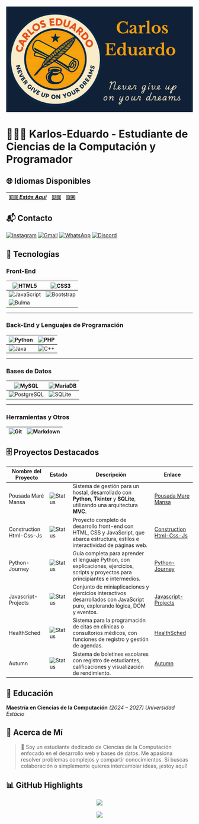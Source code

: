 ![BannerGit](./assets/BannerGit.png)

# 🧑🏼‍💻 Karlos-Eduardo - Estudiante de Ciencias de la Computación y Programador

## 🌐 Idiomas Disponibles

|**[🇪🇸 *Estás Aqui*](https://github.com/Karlos-Eduardo-Mrqs/Karlos-Eduardo-Mrqs/blob/main/README-ES.md)** | **[🇺🇸](https://github.com/Karlos-Eduardo-Mrqs/Karlos-Eduardo-Mrqs/blob/main/README.md)** | **[🇧🇷](https://github.com/Karlos-Eduardo-Mrqs/Karlos-Eduardo-Mrqs/blob/main/README-BR.md)** |
|---|---|---|

## 📬 Contacto

[![Instagram](https://img.shields.io/badge/Instagram-E4405F?style=for-the-badge&logo=instagram&logoColor=white)](https://www.instagram.com/karlosmrqsdev/)
[![Gmail](https://img.shields.io/badge/Gmail-D14836?style=for-the-badge&logo=gmail&logoColor=white)](mailto:cadumcarlos@gmail.com)
[![WhatsApp](https://img.shields.io/badge/WhatsApp-25D366?style=for-the-badge&logo=whatsapp&logoColor=white)](https://wa.me/5521979667744)
[![Discord](https://img.shields.io/badge/Discord-7289DA?style=for-the-badge&logo=discord&logoColor=white)](https://discord.com/users/carloseduardo080765)

## 📱 Tecnologías

### Front-End

| ![HTML5](https://img.shields.io/badge/HTML5-E34F26?style=for-the-badge&logo=html5&logoColor=white) | ![CSS3](https://img.shields.io/badge/CSS3-1572B6?style=for-the-badge&logo=css3&logoColor=white) |
| -------------------------------------------------------------------------------------------------- | ------------------------------------------------------------------------------------------------ |
| ![JavaScript](https://img.shields.io/badge/JavaScript-323330?style=for-the-badge&logo=javascript&logoColor=F7DF1E) | ![Bootstrap](https://img.shields.io/badge/Bootstrap-563D7C?style=for-the-badge&logo=bootstrap&logoColor=white) |
| ![Bulma](https://img.shields.io/badge/bulma-00D0B1?style=for-the-badge&logo=bulma&logoColor=white) | &nbsp; |

---

### Back-End y Lenguajes de Programación

| ![Python](https://img.shields.io/badge/Python-3776AB?style=for-the-badge&logo=python&logoColor=white) | ![PHP](https://img.shields.io/badge/PHP-777BB4?style=for-the-badge&logo=php&logoColor=white) |
| ------------------------------------------------------------------------------------------------------- | ------------------------------------------------------------------------------------------------------ |
| ![Java](https://img.shields.io/badge/Java-ED8B00?style=for-the-badge&logo=openjdk&logoColor=white) | ![C++](https://img.shields.io/badge/C%2B%2B-00599C?style=for-the-badge&logo=c%2B%2B&logoColor=white) |

---

### Bases de Datos

| ![MySQL](https://img.shields.io/badge/MySQL-005C84?style=for-the-badge&logo=mysql&logoColor=white) | ![MariaDB](https://img.shields.io/badge/MariaDB-003545?style=for-the-badge&logo=mariadb&logoColor=white) |
| ---------------------------------------------------------------------------------------------------- | -------------------------------------------------------------------------------------------------------- |
| ![PostgreSQL](https://img.shields.io/badge/PostgreSQL-316192?style=for-the-badge&logo=postgresql&logoColor=white) | ![SQLite](https://img.shields.io/badge/sqlite-%2307405e.svg?style=for-the-badge&logo=sqlite&logoColor=white) |

---

### Herramientas y Otros

| ![Git](https://img.shields.io/badge/Git-F05032?style=for-the-badge&logo=git&logoColor=white) | ![Markdown](https://img.shields.io/badge/Markdown-000000?style=for-the-badge&logo=markdown&logoColor=white) |
| ---------------------------------------------------------------------------------------------------- | -------------------------------------------------------------------------------------------------------- |

## 🗄️ Proyectos Destacados

| Nombre del Proyecto       | Estado                                                                | Descripción                                                                                             | Enlace                                                                                         |
| ------------------------ | -------------------------------------------------------------------- | ---------------------------------------------------------------------------------------------------- | ---------------------------------------------------------------------------------------------- |
| Pousada Maré Mansa                   | ![Status](https://img.shields.io/badge/status-concluido-green)   | Sistema de gestión para un hostal, desarrollado con **Python**, **Tkinter** y **SQLite**, utilizando una arquitectura **MVC**.| [Pousada Mare Mansa](https://github.com/Karlos-Eduardo-Mrqs/Pousada-Mare-Mansa)|
| Construction Html-Css-Js  | ![Status](https://img.shields.io/badge/status-desenvolviendo-yellow)  | Proyecto completo de desarrollo front-end con HTML, CSS y JavaScript, que abarca estructura, estilos e interactividad de páginas web. | [Construction Html-Css-Js](https://github.com/Karlos-Eduardo-Mrqs/Construction-Html-Css-Javascript) |
| Python-Journey           | ![Status](https://img.shields.io/badge/status-desenvolviendo-yellow)  | Guía completa para aprender el lenguaje Python, con explicaciones, ejercicios, scripts y proyectos para principiantes e intermedios. | [Python-Journey](https://github.com/Karlos-Eduardo-Mrqs/Python-Journey)                         |
| Javascript-Projects      | ![Status](https://img.shields.io/badge/status-mantenimiento-blue)      | Conjunto de miniaplicaciones y ejercicios interactivos desarrollados con JavaScript puro, explorando lógica, DOM y eventos. | [Javascript-Projects](https://github.com/Karlos-Eduardo-Mrqs/Javascript-Projects)               |
| HealthSched              | ![Status](https://img.shields.io/badge/status-mantenimiento-blue)      | Sistema para la programación de citas en clínicas o consultorios médicos, con funciones de registro y gestión de agendas. | [HealthSched](https://github.com/Karlos-Eduardo-Mrqs/Scheduling_Project-HealthSched)            |
| Autumn                   | ![Status](https://img.shields.io/badge/status-archivado-lightgrey)    | Sistema de boletines escolares con registro de estudiantes, calificaciones y visualización de rendimiento. | [Autumn](https://github.com/Karlos-Eduardo-Mrqs/Bulletin_Project)                              |

## 🏫 Educación

**Maestría en Ciencias de la Computación** *(2024 – 2027)* *Universidad Estácio*

## 📝 Acerca de Mí

> 🚀 Soy un estudiante dedicado de Ciencias de la Computación enfocado en el desarrollo web y bases de datos. Me apasiona resolver problemas complejos y compartir conocimientos. Si buscas colaboración o simplemente quieres intercambiar ideas, ¡estoy aquí!

## 📊 GitHub Highlights

<p align="center">
  <img height="180em" src="https://github-readme-stats.vercel.app/api?username=Karlos-Eduardo-Mrqs&show_icons=true&theme=blue-green" />
</p>

<p align="center">
  <img src="https://github-profile-trophy.vercel.app/?username=Karlos-Eduardo-Mrqs&theme=blue-green&column=4" />
</p>